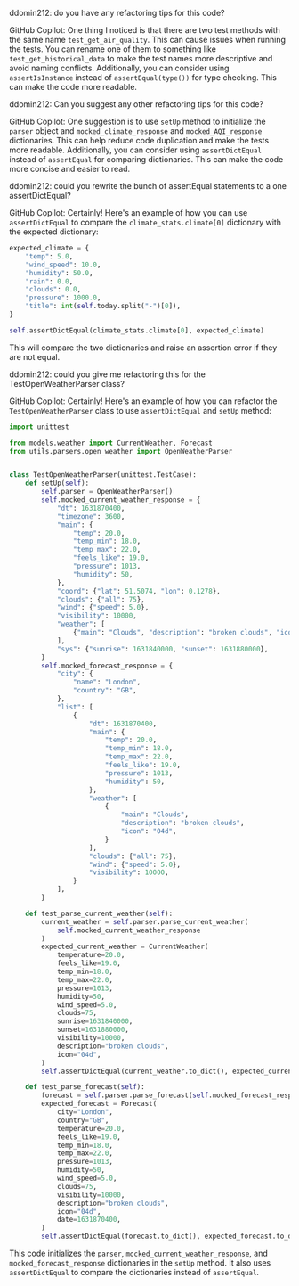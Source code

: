 ddomin212: do you have any refactoring tips for this code?

GitHub Copilot: One thing I noticed is that there are two test methods with the same name `test_get_air_quality`. This can cause issues when running the tests. You can rename one of them to something like `test_get_historical_data` to make the test names more descriptive and avoid naming conflicts. Additionally, you can consider using `assertIsInstance` instead of `assertEqual(type())` for type checking. This can make the code more readable.

ddomin212: Can you suggest any other refactoring tips for this code?

GitHub Copilot: One suggestion is to use `setUp` method to initialize the `parser` object and `mocked_climate_response` and `mocked_AQI_response` dictionaries. This can help reduce code duplication and make the tests more readable. Additionally, you can consider using `assertDictEqual` instead of `assertEqual` for comparing dictionaries. This can make the code more concise and easier to read.

ddomin212: could you rewrite the bunch of assertEqual statements to a one assertDictEqual?

GitHub Copilot: Certainly! Here's an example of how you can use `assertDictEqual` to compare the `climate_stats.climate[0]` dictionary with the expected dictionary:

```python
expected_climate = {
    "temp": 5.0,
    "wind_speed": 10.0,
    "humidity": 50.0,
    "rain": 0.0,
    "clouds": 0.0,
    "pressure": 1000.0,
    "title": int(self.today.split("-")[0]),
}

self.assertDictEqual(climate_stats.climate[0], expected_climate)
```

This will compare the two dictionaries and raise an assertion error if they are not equal.

ddomin212: could you give me refactoring this for the TestOpenWeatherParser class?

GitHub Copilot: Certainly! Here's an example of how you can refactor the `TestOpenWeatherParser` class to use `assertDictEqual` and `setUp` method:

```python
import unittest

from models.weather import CurrentWeather, Forecast
from utils.parsers.open_weather import OpenWeatherParser


class TestOpenWeatherParser(unittest.TestCase):
    def setUp(self):
        self.parser = OpenWeatherParser()
        self.mocked_current_weather_response = {
            "dt": 1631870400,
            "timezone": 3600,
            "main": {
                "temp": 20.0,
                "temp_min": 18.0,
                "temp_max": 22.0,
                "feels_like": 19.0,
                "pressure": 1013,
                "humidity": 50,
            },
            "coord": {"lat": 51.5074, "lon": 0.1278},
            "clouds": {"all": 75},
            "wind": {"speed": 5.0},
            "visibility": 10000,
            "weather": [
                {"main": "Clouds", "description": "broken clouds", "icon": "04d"}
            ],
            "sys": {"sunrise": 1631840000, "sunset": 1631880000},
        }
        self.mocked_forecast_response = {
            "city": {
                "name": "London",
                "country": "GB",
            },
            "list": [
                {
                    "dt": 1631870400,
                    "main": {
                        "temp": 20.0,
                        "temp_min": 18.0,
                        "temp_max": 22.0,
                        "feels_like": 19.0,
                        "pressure": 1013,
                        "humidity": 50,
                    },
                    "weather": [
                        {
                            "main": "Clouds",
                            "description": "broken clouds",
                            "icon": "04d",
                        }
                    ],
                    "clouds": {"all": 75},
                    "wind": {"speed": 5.0},
                    "visibility": 10000,
                }
            ],
        }

    def test_parse_current_weather(self):
        current_weather = self.parser.parse_current_weather(
            self.mocked_current_weather_response
        )
        expected_current_weather = CurrentWeather(
            temperature=20.0,
            feels_like=19.0,
            temp_min=18.0,
            temp_max=22.0,
            pressure=1013,
            humidity=50,
            wind_speed=5.0,
            clouds=75,
            sunrise=1631840000,
            sunset=1631880000,
            visibility=10000,
            description="broken clouds",
            icon="04d",
        )
        self.assertDictEqual(current_weather.to_dict(), expected_current_weather.to_dict())

    def test_parse_forecast(self):
        forecast = self.parser.parse_forecast(self.mocked_forecast_response)
        expected_forecast = Forecast(
            city="London",
            country="GB",
            temperature=20.0,
            feels_like=19.0,
            temp_min=18.0,
            temp_max=22.0,
            pressure=1013,
            humidity=50,
            wind_speed=5.0,
            clouds=75,
            visibility=10000,
            description="broken clouds",
            icon="04d",
            date=1631870400,
        )
        self.assertDictEqual(forecast.to_dict(), expected_forecast.to_dict())
```

This code initializes the `parser`, `mocked_current_weather_response`, and `mocked_forecast_response` dictionaries in the `setUp` method. It also uses `assertDictEqual` to compare the dictionaries instead of `assertEqual`.